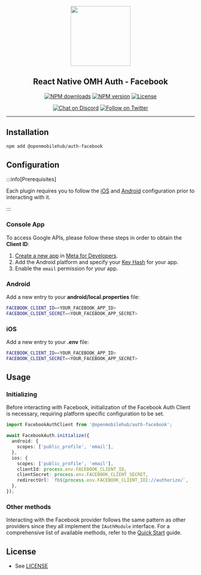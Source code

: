 <p align="center">
  <a href="https://www.openmobilehub.com/">
    <img width="160px" src="https://www.openmobilehub.com/images/logo/omh_logo.png"/><br/>
  </a>
  <h2 align="center">React Native OMH Auth - Facebook</h2>
</p>

<p align="center">
  <a href="https://www.npmjs.com/package/@openmobilehub/auth-facebook"><img src="https://img.shields.io/npm/dm/@openmobilehub/auth-facebook.svg?style=flat" alt="NPM downloads"/></a>
  <a href="https://www.npmjs.com/package/@openmobilehub/auth-facebook"><img src="https://img.shields.io/npm/v/@openmobilehub/auth-facebook.svg?style=flat" alt="NPM version"/></a>
  <a href="/LICENSE"><img src="https://img.shields.io/npm/l/@openmobilehub/auth-facebook.svg?style=flat" alt="License"/></a>
</p>

<p align="center">
  <a href="https://discord.com/invite/yTAFKbeVMw"><img src="https://img.shields.io/discord/1115727214827278446.svg?style=flat&colorA=7289da&label=Chat%20on%20Discord" alt="Chat on Discord"/></a>
  <a href="https://twitter.com/openmobilehub"><img src="https://img.shields.io/twitter/follow/rnfirebase.svg?style=flat&colorA=1da1f2&colorB=&label=Follow%20on%20Twitter" alt="Follow on Twitter"/></a>
</p>

---

## Installation

```bash
npm add @openmobilehub/auth-facebook
```

## Configuration

:::info[Prerequisites]

Each plugin requires you to follow the [iOS](https://special-barnacle-93vn82m.pages.github.io/docs/getting-started#ios-configuration) and [Android](https://special-barnacle-93vn82m.pages.github.io/docs/getting-started#android-configuration) configuration prior to interacting with it.

:::

### Console App

To access Google APIs, please follow these steps in order to obtain the **Client ID**:

1. [Create a new app](https://developers.facebook.com/docs/facebook-login/android) in [Meta for Developers](https://developers.facebook.com/apps).
2. Add the Android platform and specify your [Key Hash](https://developers.facebook.com/docs/facebook-login/android#6--provide-the-development-and-release-key-hashes-for-your-app) for your app.
3. Enable the `email` permission for your app.

### Android

Add a new entry to your **android/local.properties** file:

```bash title="android/local.properties"
FACEBOOK_CLIENT_ID=<YOUR_FACEBOOK_APP_ID>
FACEBOOK_CLIENT_SECRET=<YOUR_FACEBOOK_APP_SECRET>
```

### iOS

Add a new entry to your **.env** file:

```bash title=".env"
FACEBOOK_CLIENT_ID=<YOUR_FACEBOOK_APP_ID>
FACEBOOK_CLIENT_SECRET=<YOUR_FACEBOOK_APP_SECRET>
```

## Usage

### Initializing

Before interacting with Facebook, initialization of the Facebook Auth Client is necessary, requiring platform specific configuration to be set.

```typescript
import FacebookAuthClient from '@openmobilehub/auth-facebook';

await FacebookAuth.initialize({
  android: {
    scopes: ['public_profile', 'email'],
  },
  ios: {
    scopes: ['public_profile', 'email'],
    clientId: process.env.FACEBOOK_CLIENT_ID,
    clientSecret: process.env.FACEBOOK_CLIENT_SECRET,
    redirectUrl: `fb${process.env.FACEBOOK_CLIENT_ID}://authorize/`,
  },
});
```

### Other methods

Interacting with the Facebook provider follows the same pattern as other providers since they all implement the `IAuthModule` interface. For a comprehensive list of available methods, refer to the [Quick Start](https://special-barnacle-93vn82m.pages.github.io/docs/getting-started#sign-in) guide.

## License

- See [LICENSE](https://github.com/openmobilehub/react-native-omh-auth/blob/main/LICENSE)
